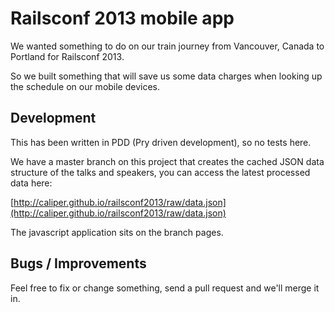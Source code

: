 # Railsconf 2013 mobile app

We wanted something to do on our train journey from Vancouver, Canada to
Portland for Railsconf 2013.

So we built something that will save us some data charges when looking
up the schedule on our mobile devices.


## Development

This has been written in PDD (Pry driven development), so no tests here.

We have a master branch on this project that creates the cached JSON
data structure of the talks and speakers, you can access the latest
processed data here:

[http://caliper.github.io/railsconf2013/raw/data.json](http://caliper.github.io/railsconf2013/raw/data.json)

The javascript application sits on the branch pages.

## Bugs / Improvements

Feel free to fix or change something, send a pull request and we'll
merge it in.

